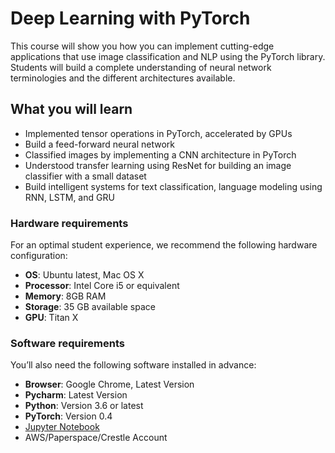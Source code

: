 # Deep Learning with PyTorch
This course will show you how you can implement cutting-edge applications that use image classification and NLP using the PyTorch library. Students will build a complete understanding of neural network terminologies and the different architectures available.


## What you will learn
* Implemented tensor operations in PyTorch, accelerated by GPUs
* Build a feed-forward neural network
* Classified images by implementing a CNN architecture in PyTorch
* Understood transfer learning using ResNet for building an image classifier with a small dataset
* Build intelligent systems for text classification, language modeling using RNN, LSTM, and GRU


### Hardware requirements
For an optimal student experience, we recommend the following hardware configuration:
* **OS**: Ubuntu latest, Mac OS X
* **Processor**: Intel Core i5 or equivalent
* **Memory**: 8GB RAM
* **Storage**: 35 GB available space
* **GPU**: Titan X


### Software requirements
You’ll also need the following software installed in advance:
* **Browser**: Google Chrome, Latest Version
* **Pycharm**: Latest Version
* **Python**: Version 3.6 or latest
* **PyTorch**: Version 0.4
* [Jupyter Notebook ](http://jupyter.org/)
* AWS/Paperspace/Crestle Account



